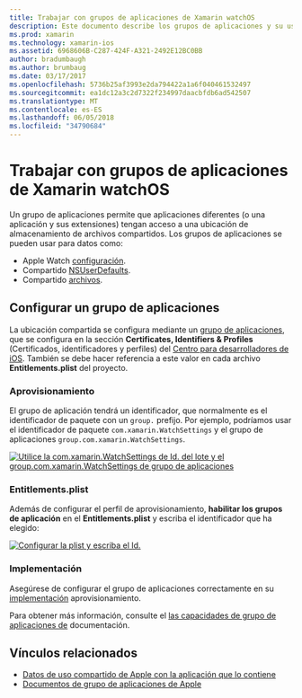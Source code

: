 ```yaml
---
title: Trabajar con grupos de aplicaciones de Xamarin watchOS
description: Este documento describe los grupos de aplicaciones y su uso en una aplicación watchOS. Describe cómo configurar un grupo de aplicaciones, requisitos y consideraciones de Entitlements.plist, implementación de aprovisionamiento.
ms.prod: xamarin
ms.technology: xamarin-ios
ms.assetid: 6968606B-C287-424F-A321-2492E12BC0BB
author: bradumbaugh
ms.author: brumbaug
ms.date: 03/17/2017
ms.openlocfilehash: 5736b25af3993e2da794422a1a6f040461532497
ms.sourcegitcommit: ea1dc12a3c2d7322f234997daacbfdb6ad542507
ms.translationtype: MT
ms.contentlocale: es-ES
ms.lasthandoff: 06/05/2018
ms.locfileid: "34790684"
---
```

# <a name="working-with-watchos-app-groups-in-xamarin"></a>Trabajar con grupos de aplicaciones de Xamarin watchOS


Un grupo de aplicaciones permite que aplicaciones diferentes (o una aplicación y sus extensiones) tengan acceso a una ubicación de almacenamiento de archivos compartidos. Los grupos de aplicaciones se pueden usar para datos como:

- Apple Watch [configuración](~/ios/watchos/app-fundamentals/settings.md).
- Compartido [NSUserDefaults](~/ios/watchos/app-fundamentals/parent-app.md#nsuserdefaults).
- Compartido [archivos](~/ios/watchos/app-fundamentals/parent-app.md#files).

## <a name="configure-an-app-group"></a>Configurar un grupo de aplicaciones

La ubicación compartida se configura mediante un [grupo de aplicaciones](https://developer.apple.com/library/ios/documentation/Miscellaneous/Reference/EntitlementKeyReference/Chapters/EnablingAppSandbox.html#//apple_ref/doc/uid/TP40011195-CH4-SW19), que se configura en la sección **Certificates, Identifiers & Profiles** (Certificados, identificadores y perfiles) del [Centro para desarrolladores de iOS](https://developer.apple.com/devcenter/ios/). También se debe hacer referencia a este valor en cada archivo **Entitlements.plist** del proyecto.

### <a name="provisioning"></a>Aprovisionamiento

El grupo de aplicación tendrá un identificador, que normalmente es el identificador de paquete con un `group.` prefijo. Por ejemplo, podríamos usar el identificador de paquete `com.xamarin.WatchSettings` y el grupo de aplicaciones `group.com.xamarin.WatchSettings`.

[![](app-groups-images/app-group-sml.png "Utilice la com.xamarin.WatchSettings de Id. del lote y el group.com.xamarin.WatchSettings de grupo de aplicaciones")](app-groups-images/app-group.png#lightbox)

### <a name="entitlementsplist"></a>Entitlements.plist

Además de configurar el perfil de aprovisionamiento, **habilitar los grupos de aplicación** en el **Entitlements.plist** y escriba el identificador que ha elegido:

[![](app-groups-images/entitlements-sml.png "Configurar la plist y escriba el Id.")](app-groups-images/entitlements.png#lightbox)


### <a name="deployment"></a>Implementación

Asegúrese de configurar el grupo de aplicaciones correctamente en su [implementación](~/ios/watchos/deploy-test/index.md#App_Groups) aprovisionamiento.


Para obtener más información, consulte el [las capacidades de grupo de aplicaciones de](~/ios/deploy-test/provisioning/capabilities/app-groups-capabilities.md) documentación.


## <a name="related-links"></a>Vínculos relacionados

- [Datos de uso compartido de Apple con la aplicación que lo contiene](https://developer.apple.com/library/ios/documentation/General/Conceptual/ExtensibilityPG/ExtensionScenarios.html)
- [Documentos de grupo de aplicaciones de Apple](https://developer.apple.com/library/ios/documentation/Miscellaneous/Reference/EntitlementKeyReference/Chapters/EnablingAppSandbox.html#//apple_ref/doc/uid/TP40011195-CH4-SW19)
